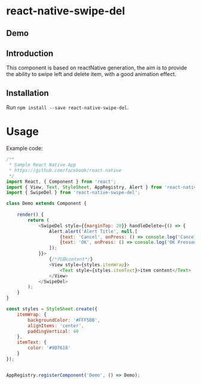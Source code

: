 # react-native-swipe-del

## Demo


## Introduction

This component is based on reactNative generation, the aim is to provide the ability to swipe left and delete item, with a good animation effect.

## Installation

Run `npm install --save react-native-swipe-del`.


# Usage

Example code:

```JavaScript
/**
 * Sample React Native App
 * https://github.com/facebook/react-native
 */
import React, { Component } from 'react';
import { View, Text, StyleSheet, AppRegistry, Alert } from 'react-native';
import { SwipeDel } from 'react-native-swipe-del';

class Demo extends Component {
    
    render() {
        return (
            <SwipeDel style={{marginTop: 20}} handleDelete={() => {
                Alert.alert('Alert Title', null,[
                    {text: 'Cancel', onPress: () => console.log('Cancel Pressed')},
                    {text: 'OK', onPress: () => console.log('OK Pressed')}
                ]);
            }}>
                {/*内容content*/}
                <View style={styles.itemWrap}>
                    <Text style={styles.itemText}>item content</Text> 
                </View>
            </SwipeDel>
        );
    }
}

const styles = StyleSheet.create({
    itemWrap: {
        backgroundColor: '#FFF5DB',
        alignItems: 'center',
        paddingVertical: 40
    },
    itemText: {
        color: '#9D7618'
    }
});


AppRegistry.registerComponent('Demo', () => Demo);

```
